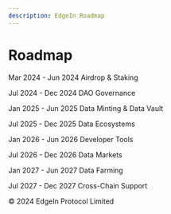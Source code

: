 ```yaml
---
description: EdgeIn Roadmap
---
```


# Roadmap

Mar 2024 - Jun 2024                                                          Airdrop & Staking

Jul 2024 - Dec 2024                                                           DAO Governance

Jan 2025 - Jun 2025                                                           Data Minting & Data Vault

Jul 2025 - Dec 2025                                                            Data Ecosystems

Jan 2026 - Jun 2026                                                           Developer Tools

Jul 2026 - Dec 2026                                                            Data Markets

Jan 2027 - Jun 2027                                                            Data Farming

Jul 2027 - Dec 2027                                                            Cross-Chain Support









© 2024 EdgeIn Protocol Limited

